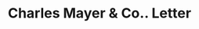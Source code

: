 ---
doi: 10.7916/D8FR17KJ
date_other: '1870'
date_other_textual: 1870-1879
form: correspondence
genre:
- Letters (correspondence)
name:
- Charles Mayer & Co.
object_in_context_url: https://biggert.cul.columbia.edu/items/view/ave_biggert_00288
subject_hierarchical_geographic:
- Indianapolis, Indiana, United States
subject_name:
- Charles Mayer & Co.
title: Charles Mayer & Co.. Letter
sort_title: Charles Mayer & Co.. Letter
call_number: ave_biggert_00288
coordinates:
- 39.791,-86.148
pid: ave_biggert_00288
identifiers: ave_biggert_00288
thumbnail: https://derivativo-1.library.columbia.edu/iiif/2/ldpd:344236/full/!256,256/0/native.jpg
permalink: "/biggert/ave_biggert_00288/"
layout: iiif-image-page
---